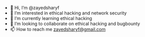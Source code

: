- 👋 Hi, I’m @zayedsharyf
- 👀 I’m interested in ethical hacking and network security
- 🌱 I’m currently learning ethical hacking
- 💞️ I’m looking to collaborate on ethical hacking and bugbounty
- 📫 How to reach me zayedsharyf@gmail.com

<!---
zayedsh/zayedsh is a ✨ special ✨ repository because its `README.md` (this file) appears on your GitHub profile.
You can click the Preview link to take a look at your changes.
--->
